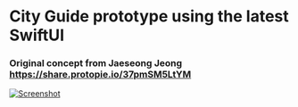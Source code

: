 # City Guide prototype using the latest SwiftUI

### Original concept from Jaeseong Jeong https://share.protopie.io/37pmSM5LtYM

[![Screenshot ](https://media.giphy.com/media/KDn9XdicHfwrEGS6if/giphy.gif)](https://media.giphy.com/media/KDn9XdicHfwrEGS6if/giphy.gif)

